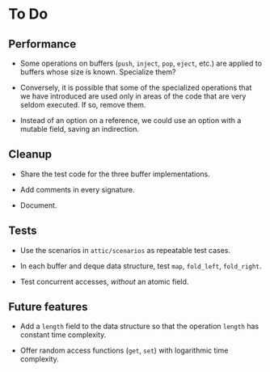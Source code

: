 # To Do

## Performance

* Some operations on buffers (`push`, `inject`, `pop`, `eject`, etc.)
  are applied to buffers whose size is known. Specialize them?

* Conversely, it is possible that some of the specialized operations
  that we have introduced are used only in areas of the code that are
  very seldom executed. If so, remove them.

* Instead of an option on a reference,
  we could use an option with a mutable field,
  saving an indirection.

## Cleanup

* Share the test code for the three buffer implementations.

* Add comments in every signature.

* Document.

## Tests

* Use the scenarios in `attic/scenarios`
  as repeatable test cases.

* In each buffer and deque data structure,
  test `map`, `fold_left`, `fold_right`.

* Test concurrent accesses, *without* an atomic field.

## Future features

* Add a `length` field to the data structure
  so that the operation `length` has constant time complexity.

* Offer random access functions (`get`, `set`)
  with logarithmic time complexity.
